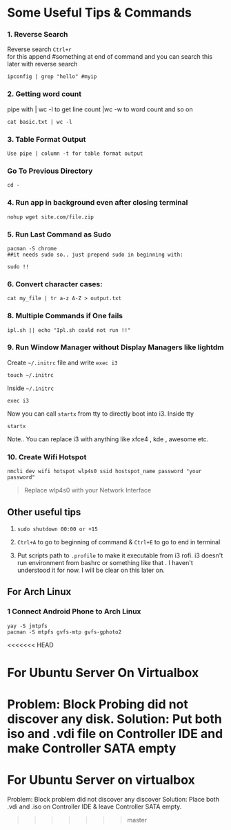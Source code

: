 # Some Useful Tips & Commands
### 1. Reverse Search

Reverse search ``Ctrl+r``<br>
for this append #something at end of command and you can
   search this later with reverse search
```
ipconfig | grep "hello" #myip
```
### 2. Getting word count
pipe with | wc -l to get line count
	|wc -w to word count and so on
```
cat basic.txt | wc -l
```
### 3. Table Format Output
    Use pipe | column -t for table format output
### Go To Previous Directory
```
cd - 
```
### 4. Run app in background even after closing terminal
```
nohup wget site.com/file.zip  
```
### 5. Run Last Command as Sudo
```
pacman -S chrome
##it needs sudo so.. just prepend sudo in beginning with:

sudo !!
   ```
### 6. Convert character cases:
```
cat my_file | tr a-z A-Z > output.txt
```
### 8. Multiple Commands if One fails
```
ipl.sh || echo "Ipl.sh could not run !!"
```
### 9. Run Window Manager without Display Managers like lightdm
Create ``~/.initrc`` file and write ``exec i3``
```
touch ~/.initrc
```
Inside ``~/.initrc``
```
exec i3
```
Now you can call ``startx`` from tty to directly boot into i3.
Inside tty
```
startx
```
Note.. You can replace i3 with anything like xfce4 , kde , awesome etc.
### 10. Create Wifi Hotspot
```
nmcli dev wifi hotspot wlp4s0 ssid hostspot_name password "your password"
```
> Replace wlp4s0 with your Network Interface

##  Other useful tips
1. ``sudo shutdown 00:00 or +15``

2. ``Ctrl+A`` to go to beginning of command &
   ``Ctrl+E`` to go to end in terminal
3. Put scripts path to ``.profile`` to make it executable from i3  rofi. i3 doesn't run environment from bashrc
    or something like that . I haven't understood it for now. I will be clear on this later on.

## For Arch Linux
### 1 Connect Android Phone to Arch Linux
```
yay -S jmtpfs
pacman -S mtpfs gvfs-mtp gvfs-gphoto2
```
<<<<<<< HEAD

# For Ubuntu Server On Virtualbox

Problem: Block Probing did not discover any disk.
Solution: Put both iso and .vdi file on Controller IDE and make Controller SATA empty
=======
# For Ubuntu Server on virtualbox

Problem: Block problem did not discover any discover
Solution: Place both .vdi and .iso on Controller IDE & leave Controller SATA empty.
>>>>>>> master
